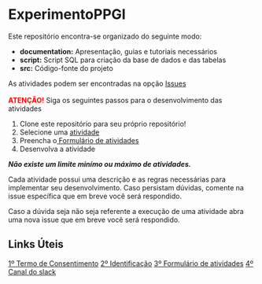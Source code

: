 # ExperimentoPPGI

Este repositório encontra-se organizado do seguinte modo:
<ul>
  <li><b>documentation:</b> Apresentação, guias e tutoriais necessários</li>
  <li><b>script:</b> Script SQL para criação da base de dados e das tabelas</li>
  <li><b>src:</b> Código-fonte do projeto</li>
</ul>

As atividades podem ser encontradas na opção <a href='https://github.com/simaovski/ExperimentoPPGI/issues'>Issues</a><br/><br/>
<b style='color: red'>ATENÇÃO!</b> Siga os seguintes passos para o desenvolvimento das atividades

<ol>
  <li>Clone este repositório para seu próprio repositório!</li>
  <li>Selecione uma <a href='https://github.com/simaovski/ExperimentoPPGI/issues'>atividade</a></li>
  <li>Preencha o<a href='https://docs.google.com/forms/d/1cJN5gte8a6M-fdT6bRxMy7i94Nnpk5PazI7F2CzNzOk'> Formulário de atividades</a></li>
  <li>Desenvolva a atividade</li>
</ol>

<b><i>Não existe um limite minímo ou máximo de atividades. </i></b>

Cada atividade possui uma descrição e as regras necessárias para implementar seu desenvolvimento. Caso persistam dúvidas, comente na issue específica que em breve você será respondido.

Caso a dúvida seja não seja referente a execução de uma atividade abra uma nova issue que em breve você será respondido.

<h2>Links Úteis</h2>
<a href='https://docs.google.com/forms/d/1iAnYAPxVIbpbhglS2twXoolOcxao5N_DxhWTs_bRNdM'>1º Termo de Consentimento</a>
<a href='https://docs.google.com/forms/d/1bQ3g79Vq1pbeilUN2gnEvAGFHio9sO0hoIk6b2d9Kyg'>2º Identificação</a>
<a href='https://docs.google.com/forms/d/1cJN5gte8a6M-fdT6bRxMy7i94Nnpk5PazI7F2CzNzOk'>3º Formulário de atividades</a>
<a href='https://experimentoppgi.slack.com/'>4º Canal do slack</a>
